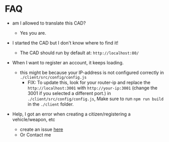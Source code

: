 # FAQ

- am I allowed to translate this CAD?

  - Yes you are.

- I started the CAD but I don't know where to find it!

  - The CAD should run by default at: `http://localhost:80/`

- When I want to register an account, it keeps loading.

  - this might be because your IP-address is not configured correctly in `./client/src/config/config.js`
    - FIX: To update this, look for your router-ip and replace the `http://localhost:3001` with `http://your-ip:3001` (change the 3001 if you selected a different port.) in `./client/src/config/config.js`, Make sure to run `npm run build` in the `./client` folder.

- Help, I got an error when creating a citizen/registering a vehicle/weapon, etc
  - create an issue [here](https://github.com/Dev-CasperTheGhost/snaily-cadv2/issues/new?assignees=&labels=&template=bug_report.md&title=)
  - Or Contact me
